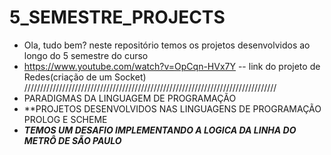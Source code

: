 # 5_SEMESTRE_PROJECTS
- Ola, tudo bem? neste repositório temos os projetos desenvolvidos ao longo do 5 semestre do curso 
- https://www.youtube.com/watch?v=OpCqn-HVx7Y -- link do projeto de Redes(criação de um Socket) 
////////////////////////////////////////////////////////////////////////////////
- PARADIGMAS DA LINGUAGEM DE PROGRAMAÇÃO 
- **PROJETOS DESENVOLVIDOS NAS LINGUAGENS DE PROGRAMAÇÃO PROLOG E SCHEME 
- ***TEMOS UM DESAFIO IMPLEMENTANDO A LOGICA DA LINHA DO METRÔ DE SÃO PAULO***
